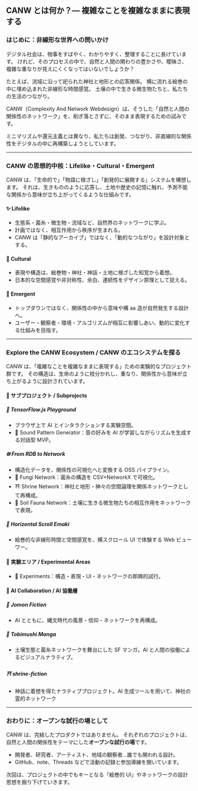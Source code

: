 ## CANW とは何か？— 複雑なことを複雑なままに表現する

### はじめに：非線形な世界への問いかけ

デジタル社会は、物事をすばやく、わかりやすく、整理することに長けています。
けれど、そのプロセスの中で、自然と人間の関わりの豊かさや、曖昧さ、複雑な重なりが見えにくくなってはいないでしょうか？

たとえば、流域に沿って祀られた神社と地形との応答関係。
横に流れる絵巻の中に埋め込まれた非線形な時間感覚。
土壌の中で生きる微生物たちと、私たちの生活のつながり。

CANW（Complexity And Network Webdesign）は、そうした「自然と人間の関係性のネットワーク」を、削ぎ落とさずに、そのまま表現するための試みです。

ミニマリズムや還元主義とは異なり、私たちは創発、つながり、非直線的な関係性をデジタルの中に再構築しようとしています。

---

### CANW の思想的中核：Lifelike・Cultural・Emergent

CANW は、「生命的で」「物語に根ざし」「創発的に展開する」システムを構想します。
それは、生きもののように応答し、土地や歴史の記憶に触れ、予測不能な関係から意味が立ち上がってくるような仕組みです。

#### ✨ Lifelike

- 生態系・菌糸・微生物・流域など、自然界のネットワークに学ぶ。
- 計画ではなく、相互作用から秩序が生まれる。
- CANW は「静的なアーカイブ」ではなく、「動的なつながり」を設計対象とする。

#### 🎼 Cultural

- 表現や構造は、絵巻物・神社・神話・土地に根ざした知覚から着想。
- 日本的な空間感覚や非対称性、余白、連続性をデザイン原理として捉える。

#### 🌱 Emergent

- トップダウンではなく、関係性の中から意味や構 aa 造が自然発生する設計へ。
- ユーザー・観察者・環境・アルゴリズムが相互に影響しあい、動的に変化する仕組みを目指す。

---

### Explore the CANW Ecosystem / CANW のエコシステムを探る

CANW は、「複雑なことを複雑なままに表現する」ための実験的なプロジェクト群です。
その構造は、生命のように枝分かれし、重なり、関係性から意味が立ち上がるように設計されています。

#### 📂 サブプロジェクト / Subprojects

##### 🤖 TensorFlow.js Playground

- ブラウザ上で AI とインタラクションする実験空間。
- 🎼 Sound Pattern Generator：音の好みを AI が学習しながらリズムを生成する対話型 MVP。

##### 🌐 From RDB to Network

- 構造化データを、関係性の可視化へと変換する OSS パイプライン。
- 🍄 Fungi Network：菌糸の構造を CSV+NetworkX で可視化。
- ⛩ Shrine Network：神社と地形・神々の空間論理を関係ネットワークとして再構成。
- 🐜 Soil Fauna Network：土壌に生きる微生物たちの相互作用をネットワークで表現。

##### 📜 Horizontal Scroll Emaki

- 絵巻的な非線形時間と空間感覚を、横スクロール UI で体験する Web ビューワー。

#### 🧪 実験エリア / Experimental Areas

- 🧚 Experiments：構造・表現・UI・ネットワークの即興的試行。

#### 🤖 AI Collaboration / AI 協働層

##### 📘 Jomon Fiction

- AI とともに、縄文時代の風景・信仰・ネットワークを再構成。

##### 🦠 Tobimushi Manga

- 土壌生態と菌糸ネットワークを舞台にした SF マンガ。AI と人間の協働によるビジュアルナラティブ。

##### ⛩️ shrine-fiction

- 神話に着想を得たナラティブプロジェクト。AI 生成ツールを用いて、神社の霊的ネットワーク

---

### おわりに：オープンな試行の場として

CANW は、完結したプロダクトではありません。
それぞれのプロジェクトは、自然と人間の関係性をテーマにした**オープンな試行の場**です。

- 開発者、研究者、アーティスト、地域の観察者…誰でも関われる設計。
- GitHub、note、Threads などで活動の記録と参加導線を開いています。

次回は、プロジェクトの中でもキーとなる「絵巻的 UI」やネットワークの設計思想を掘り下げていきます。
